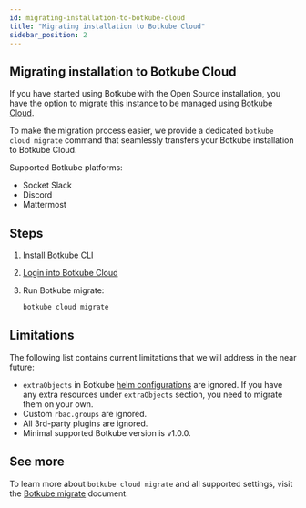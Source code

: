 ```yaml
---
id: migrating-installation-to-botkube-cloud
title: "Migrating installation to Botkube Cloud"
sidebar_position: 2
---
```


## Migrating installation to Botkube Cloud

If you have started using Botkube with the Open Source installation, you have the option to migrate this instance to be managed using [Botkube Cloud](https://app.botkube.io/).

To make the migration process easier, we provide a dedicated `botkube cloud migrate` command that seamlessly transfers your Botkube installation to Botkube Cloud.

Supported Botkube platforms:

- Socket Slack
- Discord
- Mattermost

## Steps

1. [Install Botkube CLI](./getting-started.mdx#installation)
2. [Login into Botkube Cloud](./getting-started.mdx#first-use)
3. Run Botkube migrate:

   ```bash
   botkube cloud migrate
   ```

## Limitations

The following list contains current limitations that we will address in the near future:

- `extraObjects` in Botkube [helm configurations](https://github.com/kubeshop/botkube/blob/593746a70d9eb23469c28e5c0274c9a40a7b651d/helm/botkube/values.yaml#L1040) are ignored. If you have any extra resources under `extraObjects` section, you need to migrate them on your own.
- Custom `rbac.groups` are ignored.
- All 3rd-party plugins are ignored.
- Minimal supported Botkube version is v1.0.0.

## See more

To learn more about `botkube cloud migrate` and all supported settings, visit the [Botkube migrate](./commands/botkube_migrate.md) document.
